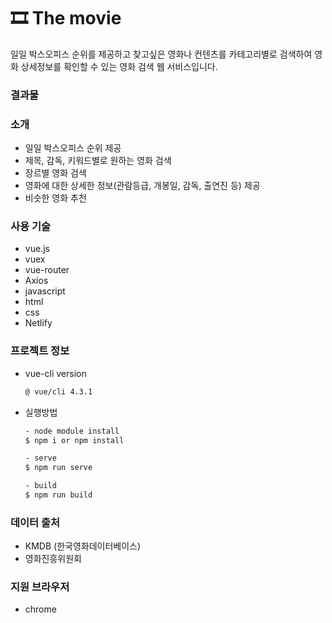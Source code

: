 # 🎞 The movie
일일 박스오피스 순위를 제공하고 찾고싶은 영화나 컨텐츠를 카테고리별로 검색하여 영화 상세정보를 확인할 수 있는 영화 검색 웹 서비스입니다.

### 결과물

### 소개
- 일일 박스오피스 순위 제공
- 제목, 감독, 키워드별로 원하는 영화 검색
- 장르별 영화 검색
- 영화에 대한 상세한 정보(관람등급, 개봉일, 감독, 출연진 등) 제공
- 비슷한 영화 추천

### 사용 기술
- vue.js
- vuex
- vue-router
- Axios
- javascript
- html
- css
- Netlify

### 프로젝트 정보
- vue-cli version
	```bash
	@ vue/cli 4.3.1
	```
- 실행방법
	```bash
	- node module install  
	$ npm i or npm install

	- serve
	$ npm run serve

	- build
	$ npm run build
	```

### 데이터 출처
- KMDB (한국영화데이터베이스)
- 영화진흥위원회

### 지원 브라우저 
- chrome
